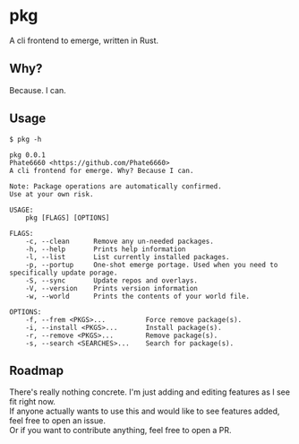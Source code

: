 # pkg
A cli frontend to emerge, written in Rust.

## Why?
Because. I can.

## Usage
`$ pkg -h`
```
pkg 0.0.1
Phate6660 <https://github.com/Phate6660>
A cli frontend for emerge. Why? Because I can.

Note: Package operations are automatically confirmed.
Use at your own risk.

USAGE:
    pkg [FLAGS] [OPTIONS]

FLAGS:
    -c, --clean      Remove any un-needed packages.
    -h, --help       Prints help information
    -l, --list       List currently installed packages.
    -p, --portup     One-shot emerge portage. Used when you need to specifically update porage.
    -S, --sync       Update repos and overlays.
    -V, --version    Prints version information
    -w, --world      Prints the contents of your world file.

OPTIONS:
    -f, --frem <PKGS>...          Force remove package(s).
    -i, --install <PKGS>...       Install package(s).
    -r, --remove <PKGS>...        Remove package(s).
    -s, --search <SEARCHES>...    Search for package(s).
```

## Roadmap
There's really nothing concrete. I'm just adding and editing features as I see fit right now.<br>
If anyone actually wants to use this and would like to see features added, feel free to open an issue.<br>
Or if you want to contribute anything, feel free to open a PR.
